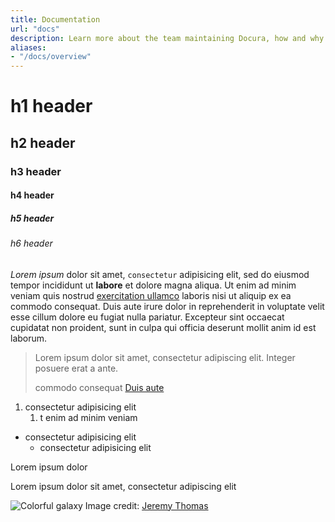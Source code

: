 ```yaml
---
title: Documentation
url: "docs"
description: Learn more about the team maintaining Docura, how and why the project started, and how to get involved.
aliases:
- "/docs/overview"
---
```


# h1 header

## h2 header

### h3 header

#### h4 header

##### h5 header

###### h6 header

_Lorem ipsum_ dolor sit amet, `consectetur` adipisicing elit, sed do eiusmod tempor incididunt ut **labore** et dolore magna aliqua. Ut enim ad minim veniam quis nostrud [exercitation ullamco](https://github.com/dumindu/css-playground) laboris nisi ut aliquip ex ea commodo consequat. Duis aute irure dolor in reprehenderit in voluptate velit esse cillum dolore eu fugiat nulla pariatur. Excepteur sint occaecat cupidatat non proident, sunt in culpa qui officia deserunt mollit anim id est laborum.

> Lorem ipsum dolor sit amet, consectetur adipiscing elit. Integer posuere erat a ante.
>
> commodo consequat [Duis aute](https://github.com/dumindu/css-playground)

1. consectetur adipisicing elit
   1. t enim ad minim veniam

* consectetur adipisicing elit
  * consectetur adipisicing elit

Lorem ipsum dolor

Lorem ipsum dolor sit amet, consectetur adipiscing elit

![Colorful galaxy](https://images.unsplash.com/photo-1464802686167-b939a6910659?ixlib=rb-1.2.1&ixid=MnwxMjA3fDB8MHxwaG90by1wYWdlfHx8fGVufDB8fHx8&auto=format&fit=crop&w=2650&q=80)
Image credit: [Jeremy Thomas](https://unsplash.com/@jeremythomasphoto)